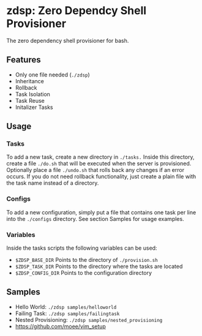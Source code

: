 # zdsp: Zero Dependcy Shell Provisioner

The zero dependency shell provisioner for bash.

## Features

* Only one file needed (`./zdsp`)
* Inheritance
* Rollback
* Task Isolation
* Task Reuse
* Initalizer Tasks

## Usage

### Tasks

To add a new task, create a new directory in `./tasks.` Inside this directory, create a file `./do.sh` that will be executed when the server is provisioned. Optionally place a file `./undo.sh` that rolls back any changes if an error occurs. If you do not need rollback functionality, just create a plain file with the task name instead of a directory.

### Configs
To add a new configuration, simply put a file that contains one task per line into the `./configs` directory. See section Samples for usage examples.

### Variables

Inside the tasks scripts the following variables can be used:

* `$ZDSP_BASE_DIR` Points to the directory of `./provision.sh`
* `$ZDSP_TASK_DIR` Points to the directory where the tasks are located
* `$ZDSP_CONFIG_DIR` Points to the configuration directory

## Samples

* Hello World: `./zdsp samples/helloworld`
* Failing Task: `./zdsp samples/failingtask`
* Nested Provisioning: `./zdsp samples/nested_provisioning`
* https://github.com/moee/vim_setup
